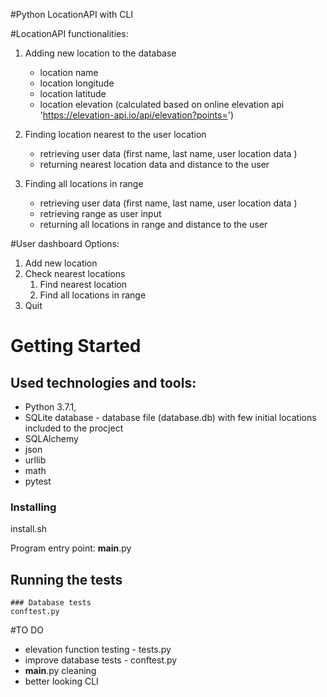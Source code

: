#Python LocationAPI with CLI

#LocationAPI functionalities:

1. Adding new location to the database 
    * location name
    * location longitude
    * location latitude
    * location elevation (calculated based on online elevation api 'https://elevation-api.io/api/elevation?points=')

2. Finding location nearest to the user location
    * retrieving user data (first name, last name, user location data )
    * returning nearest location data and distance to the user
    
3. Finding all locations in range
    * retrieving user data (first name, last name, user location data )
    * retrieving range as user input
    * returning all locations in range and distance to the user

#User dashboard
 Options: 
 1. Add new location 
 2. Check nearest locations 
     1) Find nearest location
     2) Find all locations in range  
 3. Quit
 
# Getting Started
    
## Used technologies and tools:
* Python 3.7.1, 
* SQLite database - database file (database.db) with few initial locations included to the procject
* SQLAlchemy
* json
* urllib
* math
* pytest  

### Installing

install.sh

Program entry point:
__main__.py

## Running the tests
    ### Database tests
    conftest.py
    
#TO DO

* elevation function testing - tests.py
* improve database tests - conftest.py
* __main__.py cleaning
* better looking CLI
